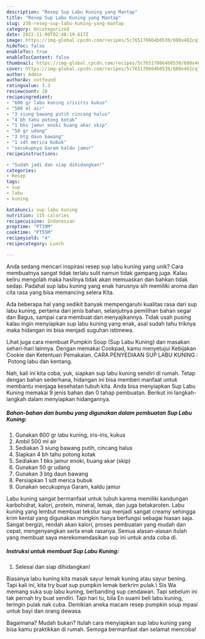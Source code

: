 ```yaml
---
description: "Resep Sup Labu Kuning yang Mantap"
title: "Resep Sup Labu Kuning yang Mantap"
slug: 230-resep-sup-labu-kuning-yang-mantap
category: Uncategorized
date: 2022-11-09T02:48:19.617Z
image: https://img-global.cpcdn.com/recipes/5c765170664b0530/680x482cq70/sup-labu-kuning-foto-resep-utama.jpg
hideToc: false
enableToc: true
enableTocContent: false
thumbnail: https://img-global.cpcdn.com/recipes/5c765170664b0530/680x482cq70/sup-labu-kuning-foto-resep-utama.jpg
cover: https://img-global.cpcdn.com/recipes/5c765170664b0530/680x482cq70/sup-labu-kuning-foto-resep-utama.jpg
author: Admin
authorAv: notfound
ratingvalue: 3.3
reviewcount: 10
recipeingredient:
- "600 gr labu kuning irisiris kukus"
- "500 ml air"
- "3 siung bawang putih cincang halus"
- "4 bh tahu potong kotak"
- "1 bks jamur enoki buang akar skip"
- "50 gr udang"
- "3 btg daun bawang"
- "1 sdt merica bubuk"
- "secukupnya Garam kaldu jamur"
recipeinstructions:

- "Sudah jadi dan siap dihidangkan!"
categories:
- Resep
tags:
- sup
- labu
- kuning

katakunci: sup labu kuning 
nutrition: 115 calories
recipecuisine: Indonesian
preptime: "PT39M"
cooktime: "PT55M"
recipeyield: "4"
recipecategory: Lunch

---
```





Anda sedang mencari inspirasi resep sup labu kuning yang unik? Cara membuatnya sangat tidak terlalu sulit namun tidak gampang juga. Kalau keliru mengolah maka hasilnya tidak akan memuaskan dan bahkan tidak sedap. Padahal sup labu kuning yang enak harusnya sih memiliki aroma dan cita rasa yang bisa memancing selera Kita.





Ada beberapa hal yang sedikit banyak mempengaruhi kualitas rasa dari sup labu kuning, pertama dari jenis bahan, selanjutnya pemilihan bahan segar dan Bagus, sampai cara membuat dan menyajikannya. Tidak usah pusing kalau ingin menyiapkan sup labu kuning yang enak,      asal sudah tahu triknya maka hidangan ini bisa menjadi suguhan istimewa.














Lihat juga cara membuat Pumpkin Soup (Sup Labu Kuning) dan masakan sehari-hari lainnya. Dengan memakai Cookpad, kamu menyetujui Kebijakan Cookie dan Ketentuan Pemakaian. CARA PENYEDIAAN SUP LABU KUNING : ️ Potong labu dan kentang.






Nah, kali ini kita coba, yuk, siapkan sup labu kuning sendiri di rumah. Tetap dengan bahan sederhana, hidangan ini bisa memberi manfaat untuk membantu menjaga kesehatan tubuh kita. Anda bisa menyiapkan Sup Labu Kuning memakai 9 jenis bahan dan 0 tahap pembuatan. Berikut ini langkah-langkah dalam menyiapkan hidangannya.

<!--inarticleads1-->

##### Bahan-bahan dan bumbu yang digunakan dalam pembuatan Sup Labu Kuning:

1. Gunakan 600 gr labu kuning, iris-iris, kukus
1. Ambil 500 ml air
1. Sediakan 3 siung bawang putih, cincang halus
1. Siapkan 4 bh tahu potong kotak
1. Sediakan 1 bks jamur enoki, buang akar (skip)
1. Gunakan 50 gr udang
1. Gunakan 3 btg daun bawang
1. Persiapkan 1 sdt merica bubuk
1. Gunakan secukupnya Garam, kaldu jamur


Labu kuning sangat bermanfaat untuk tubuh karena memiliki kandungan karbohidrat, kalori, protein, mineral, lemak, dan juga betakaroten. Labu kuning yang lembut membuat tekstur sup menjadi sangat creamy sehingga krim kental yang digunakan mungkin hanya berfungsi sebagai hiasan saja. Sangat bergizi, rendah akan kalori, proses pembuatan yang mudah dan cepat, mengenyangkan serta enak rasanya. Semua alasan-alasan itulah yang membuat saya merekomendasikan sup ini untuk anda coba di. 

<!--inarticleads2-->

##### Instruksi untuk membuat Sup Labu Kuning:


1. Selesai dan siap dihidangkan!

Biasanya labu kuning kita masak sayur lemak kuning atau sayur bening. Tapi kali ini, kita try buat sup pumpkin lemak berkrim pulak.\ Sis Wa memang suka sup labu kuning, berbanding sup cendawan. Tapi sebelum ini tak pernah try buat sendiri. Tapi hari tu, bila En suami beli labu kuning, teringin pulak nak cuba. Demikian aneka macam resep pumpkin soup mpasi untuk bayi dan orang dewasa. 

Bagaimana? Mudah bukan? Itulah cara menyiapkan sup labu kuning yang bisa kamu praktikkan di rumah. Semoga bermanfaat dan selamat mencoba!

